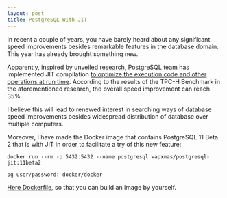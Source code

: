 ```yaml
---
layout: post
title: PostgreSQL With JIT
---
```


In recent a couple of years, you have barely heard about any significant speed improvements besides remarkable features in the database domain. This year has already brought something new.

Apparently, inspired by unveiled [research](https://www.pgcon.org/2017/schedule/attachments/467_PGCon%202017-05-26%2015-00%20ISPRAS%20Dynamic%20Compilation%20of%20SQL%20Queries%20in%20PostgreSQL%20Using%20LLVM%20JIT.pdf), PostgreSQL team has implemented JIT compilation [to optimize the execution code and other operations at run time]( https://www.postgresql.org/about/news/1855/). According to the results of the TPC-H Benchmark in the aforementioned research, the overall speed improvement can reach 35%.

I believe this will lead to renewed interest in searching ways of database speed improvements besides widespread distribution of database over multiple computers.

Moreover, I have made the Docker image that contains PostgreSQL 11 Beta 2 that is with JIT in order to facilitate a try of this new feature:

`docker run --rm -p 5432:5432 --name postgresql wapxmas/postgresql-jit:11beta2`

`pg user/password: docker/docker`

[Here Dockerfile](https://github.com/wapxmas/DockerImages/blob/master/PostgreSQL-JIT/Dockerfile), so that you can build an image by yourself.
